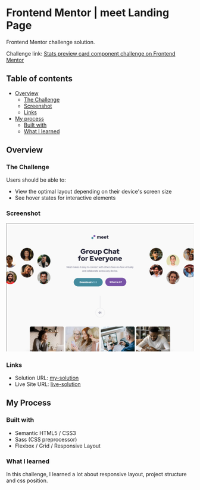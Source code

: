# Frontend Mentor | meet Landing Page

Frontend Mentor challenge solution. <br /> 

Challenge link: [Stats preview card component challenge on Frontend Mentor](https://www.frontendmentor.io/challenges/meet-landing-page-rbTDS6OUR)

## Table of contents

- [Overview](#overview)
  - [The Challenge](#the-challenge)
  - [Screenshot](#screenshot)
  - [Links](#links)
- [My process](#my-process)
  - [Built with](#built-with)
  - [What I learned](#what-i-learned)

## Overview

### The Challenge

Users should be able to:

- View the optimal layout depending on their device's screen size
- See hover states for interactive elements

### Screenshot

![](./screenshots/screenshot.png)

### Links

- Solution URL: [my-solution]()
- Live Site URL: [live-solution]()

## My Process

### Built with

- Semantic HTML5 / CSS3
- Sass (CSS preprocessor)
- Flexbox / Grid / Responsive Layout

### What I learned

In this challenge, I learned a lot about responsive layout, project structure and css position.
